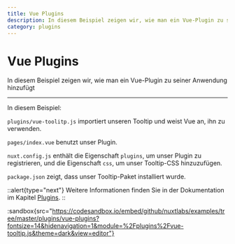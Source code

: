 ```yaml
---
title: Vue Plugins
description: In diesem Beispiel zeigen wir, wie man ein Vue-Plugin zu seiner Anwendung hinzufügt
category: plugins
---
```


# Vue Plugins

In diesem Beispiel zeigen wir, wie man ein Vue-Plugin zu seiner Anwendung hinzufügt

---

In diesem Beispiel:

`plugins/vue-toolitp.js` importiert unseren Tooltip und weist Vue an, ihn zu verwenden.

`pages/index.vue` benutzt unser Plugin.

`nuxt.config.js` enthält die Eigenschaft `plugins`, um unser Plugin zu registrieren, und die Eigenschaft `css`, um unser Tooltip-CSS hinzuzufügen.

`package.json` zeigt, dass unser Tooltip-Paket installiert wurde.

::alert{type="next"}
Weitere Informationen finden Sie in der Dokumentation im Kapitel [Plugins](/docs/directory-structure/plugins#vue-plugins).
::

:sandbox{src="https://codesandbox.io/embed/github/nuxtlabs/examples/tree/master/plugins/vue-plugins?fontsize=14&hidenavigation=1&module=%2Fplugins%2Fvue-tooltip.js&theme=dark&view=editor"}
